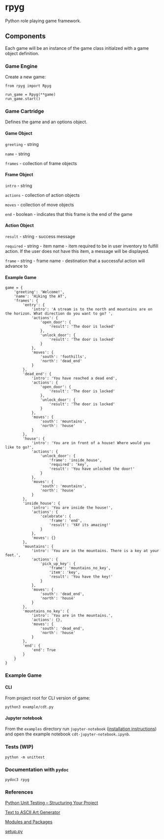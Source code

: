 # rpyg
Python role playing game framework.

## Components

Each game will be an instance of the game class initialzed with a game object definition.

### Game Engine

Create a new game:

```
from rpyg import Rpyg

run_game = Rpyg(**game)
run_game.start()
```

### Game Cartridge

Defines the game and an options object.

#### Game Object

`greeting` - string

`name` - string

`frames` - collection of frame objects

#### Frame Object

`intro` - string

`actions` - collection of action objects

`moves` - collection of move objects

`end` - boolean - indicates that this frame is the end of the game

#### Action Object

`result` - string - success message

`required` - string - item name - item required to be in user inventory to fulfill action. If the user does not have this item, a message will be displayed.

`frame` - string - frame name - destination that a successful action will advance to

#### Example Game
```
game = {
    'greeting': 'Welcome!',
    'name': 'Hiking the AT',
    'frames': {
        'entry': {
            'intro': 'A stream is to the north and mountains are on the horizon. What direction do you want to go? ',
            'actions': {
                'open_door': {
                    'result': 'The door is locked'
                },
                'unlock_door': {
                    'result': 'The door is locked'
                }
            },
            'moves': {
                'south': 'foothills',
                'north': 'dead_end'
            }
        },
        'dead_end': {
            'intro': 'You have reached a dead end',
            'actions': {
                'open_door': {
                    'result': 'The door is locked'
                },
                'unlock_door': {
                    'result': 'The door is locked'
                }
            },
            'moves': {
                'south': 'mountains',
                'north': 'house'
            }
        },
        'house': {
            'intro': 'You are in front of a house! Where would you like to go?',
            'actions': {
                'unlock_door': {
                    'frame': 'inside_house',
                    'required': 'key',
                    'result': 'You have unlocked the door!'
                }
            },
            'moves': {
                'south': 'mountains',
                'north': 'house'
            }
        },
        'inside_house': {
            'intro': 'You are inside the house!',
            'actions': {
                'celebrate': {
                    'frame': 'end',
                    'result': 'YAY its amazing!'
                }
            },
            'moves': {}
        },
        'mountains': {
            'intro': 'You are in the mountains. There is a key at your feet.',
            'actions': {
                'pick_up_key': {
                    'frame': 'mountains_no_key',
                    'item': 'key',
                    'result': 'You have the key!'
                }
            },
            'moves': {
                'south': 'dead_end',
                'north': 'house'
            }
        },
        'mountains_no_key': {
            'intro': 'You are in the mountains.',
            'actions': {},
            'moves': {
                'south': 'dead_end',
                'north': 'house'
            }
        },
        'end': {
            'end': True
        }
    }
}
```

### Example Game

#### CLI
From project root for CLI version of game:
```
python3 example/cdt.py
```

#### Jupyter notebook
From the `examples` directory run `jupyter-notebook` ([installation instructions](http://jupyter.org/install)) and open the example notebook `cdt-jupyter-notebook.ipynb`.


### Tests (WIP)

```
python -m unittest
```

### Documentation with `pydoc`

```
pydoc3 rpyg
```


### References

[Python Unit Testing – Structuring Your Project](http://www.patricksoftwareblog.com/python-unit-testing-structuring-your-project/)

[Text to ASCII Art Generator](http://patorjk.com/software/taag/)

[Modules and Packages](https://www.learnpython.org/en/Modules_and_Packages)

[setup.py](https://github.com/kennethreitz/setup.py)
